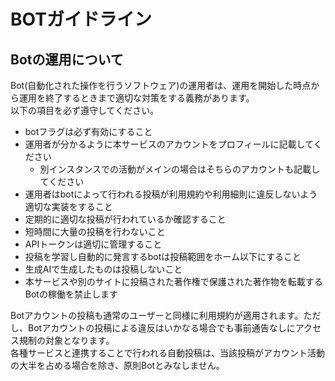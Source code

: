 # BOTガイドライン

## Botの運用について
Bot(自動化された操作を行うソフトウェア)の運用者は、運用を開始した時点から運用を終了するときまで適切な対策をする義務があります。  
以下の項目を必ず遵守してください。
- botフラグは必ず有効にすること
- 運用者が分かるように本サービスのアカウントをプロフィールに記載してください
  - 別インスタンスでの活動がメインの場合はそちらのアカウントも記載してください
- 運用者はbotによって行われる投稿が利用規約や利用細則に違反しないよう適切な実装をすること
- 定期的に適切な投稿が行われているか確認すること
- 短時間に大量の投稿を行わないこと
- APIトークンは適切に管理すること
- 投稿を学習し自動的に発言するbotは投稿範囲をホーム以下にすること  
- 生成AIで生成したものは投稿しないこと
- 本サービスや別のサイトに投稿された著作権で保護された著作物を転載するBotの稼働を禁止します

Botアカウントの投稿も通常のユーザーと同様に利用規約が適用されます。ただし、Botアカウントの投稿による違反はいかなる場合でも事前通告なしにアクセス規制の対象となります。  
各種サービスと連携することで行われる自動投稿は、当該投稿がアカウント活動の大半を占める場合を除き、原則Botとみなしません。 
